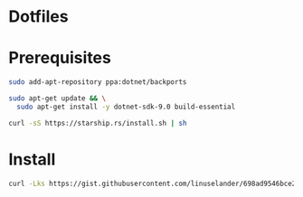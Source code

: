 # Dotfiles

# Prerequisites
``` bash
sudo add-apt-repository ppa:dotnet/backports
```
``` bash
sudo apt-get update && \
  sudo apt-get install -y dotnet-sdk-9.0 build-essential 
```
``` bash
curl -sS https://starship.rs/install.sh | sh
```

# Install
``` bash
curl -Lks https://gist.githubusercontent.com/linuselander/698ad9546bce20542ea3ee719d8e913a/raw/4834b2d2eddc4dffac025c9a725677b77747e4f3/dotfiles-setup.sh | /bin/bash
```
